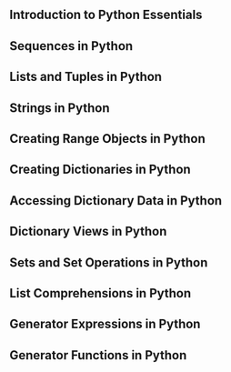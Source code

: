 ## Introduction to Python Essentials

## Sequences in Python

## Lists and Tuples in Python

## Strings in Python

## Creating Range Objects in Python

## Creating Dictionaries in Python

## Accessing Dictionary Data in Python

## Dictionary Views in Python

## Sets and Set Operations in Python

## List Comprehensions in Python

## Generator Expressions in Python

## Generator Functions in Python
